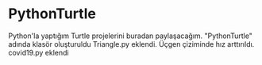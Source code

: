# PythonTurtle
Python'la yaptığım Turtle projelerini buradan paylaşacağım.
"PythonTurtle" adında klasör oluşturuldu
Triangle.py eklendi.
Üçgen çiziminde hız arttırıldı.
covid19.py eklendi
